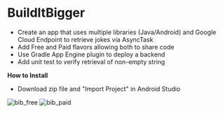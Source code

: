 # BuildItBigger
* Create an app that uses multiple libraries (Java/Android) and Google Cloud Endpoint to retrieve jokes via AsyncTask
* Add Free and Paid flavors allowing both to share code
* Use Gradle App Engine plugin to deploy a backend
* Add unit test to verify retrieval of non-empty string

**How to Install**
* Download zip file and "Import Project" in Android Studio

![bib_free](https://cloud.githubusercontent.com/assets/12095070/13592433/e07c095e-e4a6-11e5-9cd2-123cfeeb3456.JPG)
![bib_paid](https://cloud.githubusercontent.com/assets/12095070/13592435/e194e05e-e4a6-11e5-8aaa-f4203d046ba8.JPG)
